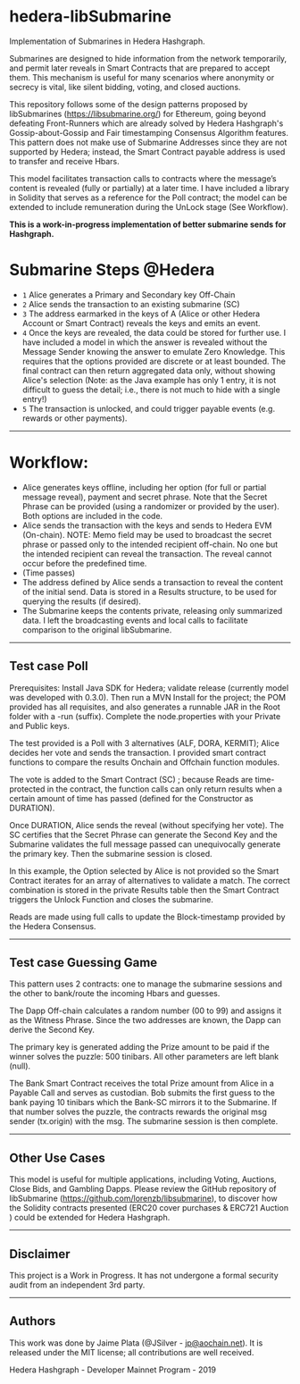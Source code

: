 # hedera-libSubmarine
Implementation of Submarines in Hedera Hashgraph.

Submarines are designed to hide information from the network temporarily, and permit later reveals in Smart Contracts that are prepared to accept them. This mechanism is useful for many scenarios where anonymity or secrecy is vital, like silent bidding, voting, and closed auctions.

This repository follows some of the design patterns proposed by libSubmarines (https://libsubmarine.org/) for Ethereum, going beyond defeating Front-Runners which are already solved by Hedera Hashgraph's Gossip-about-Gossip and Fair timestamping Consensus Algorithm features. This pattern does not make use of Submarine Addresses since they are not supported by Hedera; instead, the Smart Contract payable address is used to transfer and receive Hbars.

This model facilitates transaction calls to contracts where the message’s content is revealed (fully or partially) at a later time. I have included a library in Solidity that serves as a reference for the Poll contract; the model can be extended to include remuneration during the UnLock stage (See Workflow).

**This is a work-in-progress implementation of better submarine sends for Hashgraph.**

# Submarine Steps @Hedera

- `1` Alice generates a Primary and Secondary key Off-Chain 
- `2` Alice sends the transaction to an existing submarine (SC)
- `3` The address earmarked in the keys of A (Alice or other Hedera Account or Smart Contract) 
      reveals the keys and emits an event.
- `4` Once the keys are revealed, the data could be stored for further use. I have included
      a model in which the answer is revealed without the Message Sender knowing the answer
      to emulate Zero Knowledge. This requires that the options provided are discrete or 
      at least bounded. The final contract can then return aggregated data only, without showing 
      Alice's selection (Note: as the Java example has only 1 entry, it is not difficult to guess the detail; i.e., there is not much to hide with a single entry!)  
- `5` The transaction is unlocked, and could trigger payable events (e.g. rewards or other 
      payments).

-----------
# Workflow:
- Alice generates keys offline, including her option (for full or partial message reveal), payment and secret phrase. Note that the Secret Phrase can be provided (using a randomizer or provided by the user). Both options are included in the code.
- Alice sends the transaction with the keys and sends to Hedera EVM (On-chain).
  NOTE: Memo field may be used to broadcast the secret phrase or passed only to the intended recipient 
  off-chain. No one but the intended recipient can reveal the transaction. The reveal cannot occur
  before the predefined time.
- (Time passes)
- The address defined by Alice sends a transaction to reveal the content of the initial send. Data is stored in a Results structure, to be used for querying the results (if desired).
- The Submarine keeps the contents private, releasing only summarized data. I left the broadcasting events and local calls to facilitate comparison to the original libSubmarine.

-----------
## Test case Poll 

Prerequisites:
Install Java SDK for Hedera; validate release (currently model was developed with 0.3.0).
Then run a MVN Install for the project; the POM provided has all requisites, and also generates a runnable JAR in the Root folder with a -run (suffix).
Complete the node.properties with your Private and Public keys.


The test provided is a Poll with 3 alternatives (ALF, DORA, KERMIT); Alice decides her vote and sends 
the transaction.
I provided smart contract functions to compare the results Onchain and Offchain function modules.

The vote is added to the Smart Contract (SC) ; because Reads are time-protected in the contract, the function
calls can only return results when a certain amount of time has passed (defined for the Constructor as DURATION).

Once DURATION, Alice sends the reveal (without specifying her vote). The SC certifies that 
the Secret Phrase can generate the Second Key and the Submarine validates the full message passed can unequivocally generate the primary key. Then the submarine session is closed.

In this example, the Option selected by Alice is not provided so the Smart Contract iterates for an 
array of alternatives to validate a match. The correct combination is stored in the private Results table then the Smart Contract triggers the Unlock Function and closes the submarine.

Reads are made using full calls to update the Block-timestamp provided by the Hedera Consensus.

-----------
## Test case Guessing Game

This pattern uses 2 contracts: one to manage the submarine sessions and the other to bank/route the incoming Hbars and guesses.

The Dapp Off-chain calculates a random number (00 to 99) and assigns it as the Witness Phrase. Since the two addresses are known, the Dapp can derive the Second Key.

The primary key is generated adding the Prize amount to be paid if the winner solves the puzzle: 500 tinibars.
All other parameters are left blank (null).

The Bank Smart Contract receives the total Prize amount from Alice in a Payable Call and serves as custodian.
Bob submits the first guess to the bank paying 10 tinibars which the Bank-SC mirrors it to the Submarine. If that number solves the puzzle, the contracts rewards the original msg sender (tx.origin) with the msg. The submarine session is then complete. 

-------------
## Other Use Cases
This model is useful for multiple applications, including Voting, Auctions, Close Bids, and Gambling Dapps.
Please review the GitHub repository of libSubmarine (https://github.com/lorenzb/libsubmarine), to discover how the Solidity contracts presented (ERC20 cover purchases & ERC721 Auction ) could be extended for Hedera Hashgraph.

-------------
## Disclaimer
This project is a Work in Progress. It has not undergone a formal security audit from an independent 
3rd party.

-----------
## Authors

This work was done by Jaime Plata (@JSilver - jp@aochain.net). It is released under the MIT license; all contributions 
are well received.

Hedera Hashgraph - Developer Mainnet Program - 2019
